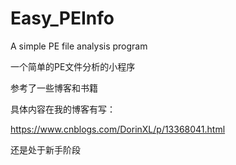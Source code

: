 # Easy_PEInfo
 A simple PE file analysis program

 一个简单的PE文件分析的小程序
 
 参考了一些博客和书籍

 具体内容在我的博客有写：
 
 https://www.cnblogs.com/DorinXL/p/13368041.html
 
 还是处于新手阶段
